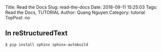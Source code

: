 Title: Read the Docs
Slug: read-the-docs
Date: 2018-09-11 15:25:03
Tags: Read the Docs, TUTORIAL
Author: Quang Nguyen
Category: tutorial
TopPost: no

## In reStructuredText
```
$ pip install sphinx sphinx-autobuild
```



